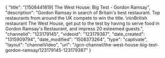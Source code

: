 {
    "title": "[1508441819] The West House: Big Test - Gordon Ramsay",
    "description": "Gordon Ramsay in search of Britain's best restaurant. Top restaurants from around the UK compete to win the title. \n\nBritish restaurant The West House, get put to the test by having to serve food in Gordon Ramsay's Restaurant, and impress 20 esteemed guests.",
    "channelid": "123179145",
    "videoid": "123179387",
    "date_created": "1315909794",
    "date_modified": "1508373264",
    "type": "captivate",
    "layout": "channelVideo",
    "url": "\/gcn-channel\/the-west-house-big-test-gordon-ramsay\/123179145-123179387"
}